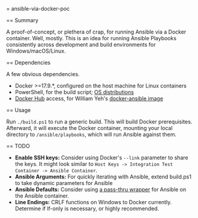 = ansible-via-docker-poc

== Summary

A proof-of-concept, or plethera of crap, for running Ansible via a Docker container. Well, mostly. This is an idea for running Ansible Playbooks consistently across development and build environments for Windows/macOS/Linux.


== Dependencies

A few obvious dependencies. 

  - Docker >=17.9.*, configured on the host machine for Linux containers
  - PowerShell, for the build script; [OS distributions](https://github.com/PowerShell/PowerShell#get-powershell)
  - [Docker Hub](https://hub.docker.com/r/williamyeh/ansible/) access, for William Yeh's [docker-ansible image](https://github.com/William-Yeh/docker-ansible)


== Usage

Run `./build.ps1` to run a generic build. This will build Docker prerequisites. Afterward, it will execute the Docker container, mounting your local directory to `/ansible/playbooks`, which will run Ansible against them.


== TODO

  - **Enable SSH keys:** Consider using Docker's `--link` parameter to share the keys. It might look similar to `Host Keys -> Integration Test Container -> Ansible Container`.
  - **Ansible Arguments:** For quickly iterating with Ansible, extend build.ps1 to take dynamic parameters for Ansible
  - **Ansible Defaults:** Consider using [a pass-thru wrapper](https://github.com/William-Yeh/docker-ansible/blob/master/ubuntu16.04-onbuild/ansible-playbook-wrapper) for Ansible on the Ansible container.
  - **Line Endings:** CRLF functions on Windows to Docker currently. Determine if lf-only is necessary, or highly recommended.
